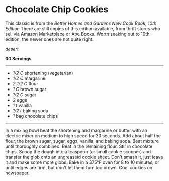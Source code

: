 # Chocolate Chip Cookies

This classic is from the _Better Homes and Gardens New Cook Book, 10th Edition_
There are still copies of this edition available, from thrift stores who sell
via Amazon Marketplace or Abe Books. Worth seeking out to 10th edition, the
newer ones are not quite right.

*desert*

**30 Servings**

---

- *1/2 C* shortening (vegetarian)
- *1/2 C* margarine
- *2 1/2 C* flour
- *1 C* brown sugar
- *1/2 C* sugar
- *2* eggs
- *1 t* vanilla
- *1/2 t* baking soda
- *1* bag chocolate chips

---

In a mixing bowl beat the shortening and margarine or butter with an electric
mixer on medium to high speed for 30 seconds. Add about half the flour, the
brown sugar, sugar, eggs, vanilla, and baking soda. Beat mixture until
thoroughly combined. Beat in the remaining flour. Stir in chocolate chips. Scoop
the dough into a teaspoon (or small cookie scooper) and transfer the glob onto
an ungreaseid cookie sheet. Don't smash it, just leave it and make some more
globs. Bake in a 375°F oven for 8 to 10 minutes, or until edges are firm, but
don't let them turn too brown. Cool cookies on newspaper.
